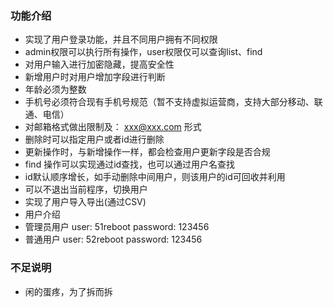 ### 功能介绍
- 实现了用户登录功能，并且不同用户拥有不同权限
 - admin权限可以执行所有操作，user权限仅可以查询list、find
 - 对用户输入进行加密隐藏，提高安全性
- 新增用户时对用户增加字段进行判断
 - 年龄必须为整数
 - 手机号必须符合现有手机号规范（暂不支持虚拟运营商，支持大部分移动、联通、电信）
 - 对邮箱格式做出限制及： xxx@xxx.com 形式
- 删除时可以指定用户或者id进行删除
- 更新操作时，与新增操作一样，都会检查用户更新字段是否合规
- find 操作可以实现通过id查找，也可以通过用户名查找
- id默认顺序增长，如手动删除中间用户，则该用户的id可回收并利用
- 可以不退出当前程序，切换用户
- 实现了用户导入导出(通过CSV)
- 用户介绍
 - 管理员用户
    user: 51reboot
    password: 123456
 - 普通用户
    user: 52reboot
    password: 123456
    
### 不足说明
- 闲的蛋疼，为了拆而拆
